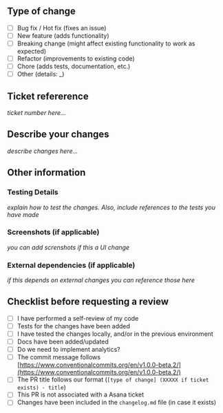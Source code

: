 ## Type of change

- [ ] Bug fix / Hot fix (fixes an issue)
- [ ] New feature (adds functionality)
- [ ] Breaking change (might affect existing functionality to work as expected)
- [ ] Refactor (improvements to existing code)
- [ ] Chore (adds tests, documentation, etc.)
- [ ] Other (details: \_)

## Ticket refererence

_ticket number here..._

## Describe your changes

_describe changes here..._

## Other information

### Testing Details

_explain how to test the changes. Also, include references to the tests you have made_

### Screenshots (if applicable)

_you can add screnshots if this a UI change_

### External dependencies (if applicable)

_if this depends on external changes you can reference those here_

## Checklist before requesting a review

- [ ] I have performed a self-review of my code
- [ ] Tests for the changes have been added
- [ ] I have tested the changes locally, and/or in the previous environment
- [ ] Docs have been added/updated
- [ ] Do we need to implement analytics?
- [ ] The commit message follows [https://www.conventionalcommits.org/en/v1.0.0-beta.2/](https://www.conventionalcommits.org/en/v1.0.0-beta.2/)
- [ ] The PR title follows our format (`[type of change] (XXXXX if ticket exists) - title`)
- [ ] This PR is not associated with a Asana ticket
- [ ] Changes have been included in the `changelog.md` file (in case it exists)
